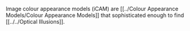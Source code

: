 Image colour appearance models (iCAM) are [[../Colour Appearance Models/Colour Appearance Models]] that sophisticated enough to find [[../../Optical Illusions]].